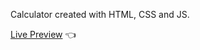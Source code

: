 Calculator created with HTML, CSS and JS.

[Live Preview](https://alan1234111.github.io/calculator-odin/) 👈
